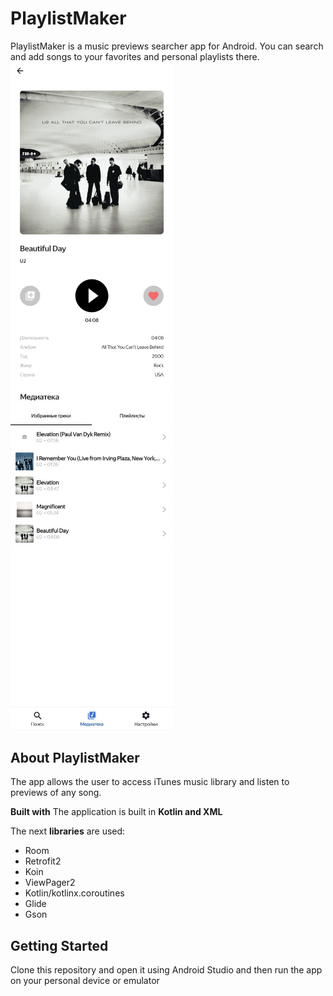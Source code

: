 # PlaylistMaker
PlaylistMaker is a music previews searcher app for Android. You can search and add songs to your favorites and personal playlists there.
<img src="https://github.com/mdorogov/PlaylistMaker/blob/dev/docs/assets/images/application_preview.jpg" width="260"/>
<img src="https://github.com/mdorogov/PlaylistMaker/blob/dev/docs/assets/images/application_preview_fav.jpg" width="260"/>

## About PlaylistMaker
The app allows the user to access iTunes music library and listen to previews of any song.

**Built with** 
The application is built in **Kotlin and XML**

The next **libraries** are used:
- Room
- Retrofit2
- Koin
- ViewPager2
- Kotlin/kotlinx.coroutines
- Glide
- Gson

## Getting Started 
Clone this repository and open it using Android Studio and then run the app on your personal device or emulator

